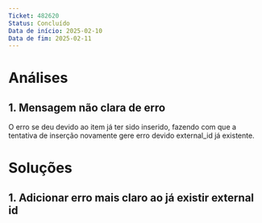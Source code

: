 ```yaml
---
Ticket: 482620
Status: Concluído
Data de início: 2025-02-10
Data de fim: 2025-02-11
---
```


# Análises
## 1. Mensagem não clara de erro

O erro se deu devido ao item já ter sido inserido, fazendo com que a tentativa de inserção novamente gere erro devido external_id já existente.


# Soluções

## 1. Adicionar erro mais claro ao já existir external id
